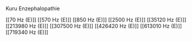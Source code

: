 Kuru Enzephalopathie

[[70 Hz (E)]]
[[570 Hz (E)]]
[[850 Hz (E)]]
[[2500 Hz (E)]]
[[35120 Hz (E)]]
[[213980 Hz (E)]]
[[307500 Hz (E)]]
[[426420 Hz (E)]]
[[613010 Hz (E)]]
[[719340 Hz (E)]]